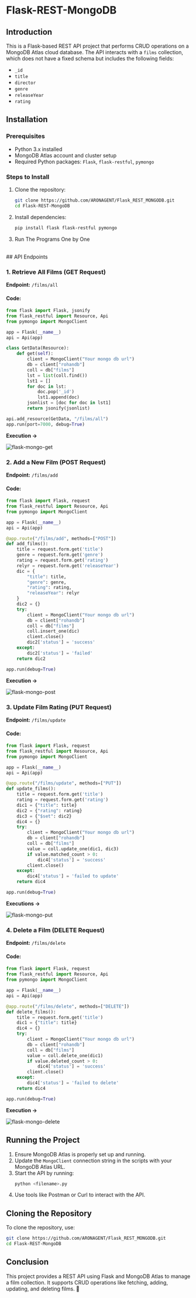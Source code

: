 # Flask-REST-MongoDB

## Introduction
This is a Flask-based REST API project that performs CRUD operations on a MongoDB Atlas cloud database. The API interacts with a `films` collection, which does not have a fixed schema but includes the following fields:

- `_id`
- `title`
- `director`
- `genre`
- `releaseYear`
- `rating`

## Installation

### Prerequisites
- Python 3.x installed
- MongoDB Atlas account and cluster setup
- Required Python packages: `Flask`, `flask-restful`, `pymongo`

### Steps to Install
1. Clone the repository:
   ```bash
   git clone https://github.com/ARONAGENT/Flask_REST_MONGODB.git
   cd Flask-REST-MongoDB
   ```

2. Install dependencies:
   ```bash
   pip install flask flask-restful pymongo
   ```
3. Run The Programs One by One 
<br>
## API Endpoints

### 1. Retrieve All Films (GET Request)
**Endpoint:** `/films/all`

#### Code:
```python
from flask import Flask, jsonify
from flask_restful import Resource, Api
from pymongo import MongoClient

app = Flask(__name__)
api = Api(app)

class GetData(Resource):
    def get(self):
        client = MongoClient("Your mongo db url")
        db = client["rohandb"]
        coll = db["films"]
        lst = list(coll.find())
        lst1 = []
        for doc in lst:
            doc.pop('_id')
            lst1.append(doc)
        jsonlist = [doc for doc in lst1]
        return jsonify(jsonlist)

api.add_resource(GetData, "/films/all")
app.run(port=7000, debug=True)
```
**Execution ->**

![flask-mongo-get](https://github.com/user-attachments/assets/2c67bf34-3565-4e2f-82ad-6ccd78d48776)

### 2. Add a New Film (POST Request)
**Endpoint:** `/films/add`

#### Code:
```python
from flask import Flask, request
from flask_restful import Resource, Api
from pymongo import MongoClient

app = Flask(__name__)
api = Api(app)

@app.route("/films/add", methods=["POST"])
def add_films():
    title = request.form.get('title')
    genre = request.form.get('genre')
    rating = request.form.get('rating')
    relyr = request.form.get('releaseYear')
    dic = {
        "title": title,
        "genre": genre,
        "rating": rating,
        "releaseYear": relyr
    }
    dic2 = {}
    try:
        client = MongoClient("Your mongo db url")
        db = client["rohandb"]
        coll = db["films"]
        coll.insert_one(dic)
        client.close()
        dic2['status'] = 'success'
    except:
        dic2['status'] = 'failed'
    return dic2

app.run(debug=True)
```
**Execution ->**

![flask-mongo-post](https://github.com/user-attachments/assets/27b80356-0010-49f0-b86a-b13acf3616e4)

### 3. Update Film Rating (PUT Request)
**Endpoint:** `/films/update`

#### Code:
```python
from flask import Flask, request
from flask_restful import Resource, Api
from pymongo import MongoClient

app = Flask(__name__)
api = Api(app)

@app.route("/films/update", methods=["PUT"])
def update_films():
    title = request.form.get('title')
    rating = request.form.get('rating')
    dic1 = {"title": title}
    dic2 = {"rating": rating}
    dic3 = {"$set": dic2}
    dic4 = {}
    try:
        client = MongoClient("Your mongo db url")
        db = client["rohandb"]
        coll = db["films"]
        value = coll.update_one(dic1, dic3)
        if value.matched_count > 0:
            dic4['status'] = 'success'
        client.close()
    except:
        dic4['status'] = 'failed to update'
    return dic4

app.run(debug=True)
```
**Executions ->**

![flask-mongo-put](https://github.com/user-attachments/assets/a8ed987e-1853-4347-ba86-b729e05db72d)

### 4. Delete a Film (DELETE Request)
**Endpoint:** `/films/delete`

#### Code:
```python
from flask import Flask, request
from flask_restful import Resource, Api
from pymongo import MongoClient

app = Flask(__name__)
api = Api(app)

@app.route("/films/delete", methods=["DELETE"])
def delete_films():
    title = request.form.get('title')
    dic1 = {"title": title}
    dic4 = {}
    try:
        client = MongoClient("Your mongo db url")
        db = client["rohandb"]
        coll = db["films"]
        value = coll.delete_one(dic1)
        if value.deleted_count > 0:
            dic4['status'] = 'success'
        client.close()
    except:
        dic4['status'] = 'failed to delete'
    return dic4

app.run(debug=True)
```
**Execution ->**

![flask-mongo-delete](https://github.com/user-attachments/assets/292cd748-c2ef-4139-a5e6-5add702fdeaf)

## Running the Project

1. Ensure MongoDB Atlas is properly set up and running.
2. Update the `MongoClient` connection string in the scripts with your MongoDB Atlas URL.
3. Start the API by running:
   ```bash
   python <filename>.py
   ```
4. Use tools like Postman or Curl to interact with the API.

## Cloning the Repository
To clone the repository, use:
```bash
git clone https://github.com/ARONAGENT/Flask_REST_MONGODB.git
cd Flask-REST-MongoDB
```

## Conclusion
This project provides a REST API using Flask and MongoDB Atlas to manage a film collection. It supports CRUD operations like fetching, adding, updating, and deleting films. 🚀

